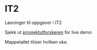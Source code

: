 # IT2
Løsninger til oppgaver i IT2

Sjekk ut [prosjektutforskeren](https://kredep.github.io/IT2/) for live demo

Mappetallet tilsier hvilken uke.
